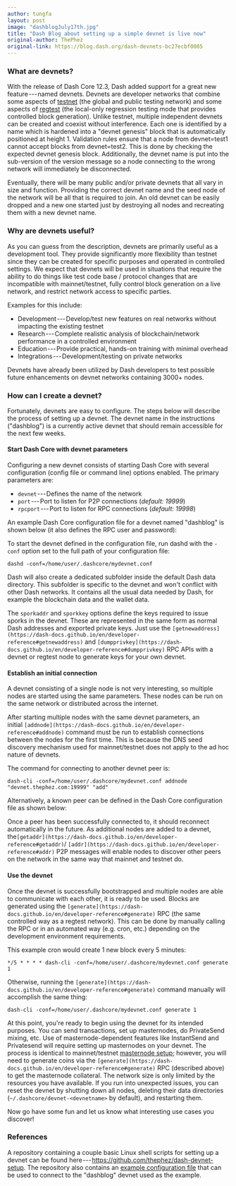 ```yaml
---
author: tungfa
layout: post
image: "dashblogJuly17th.jpg"
title: "Dash Blog about setting up a simple devnet is live now"
original-author: ThePhez
original-link: https://blog.dash.org/dash-devnets-bc27ecbf0085
---
```




### What are devnets?

With the release of Dash Core 12.3, Dash added support for a great new feature --- named devnets. Devnets are developer networks that combine some aspects of [testnet](https://dash-docs.github.io/en/glossary/testnet) (the global and public testing network) and some aspects of [regtest](https://dash-docs.github.io/en/glossary/regression-test-mode) (the local-only regression testing mode that provides controlled block generation). Unlike testnet, multiple independent devnets can be created and coexist without interference. Each one is identified by a name which is hardened into a "devnet genesis" block that is automatically positioned at height 1. Validation rules ensure that a node from devnet=test1 cannot accept blocks from devnet=test2. This is done by checking the expected devnet genesis block. Additionally, the devnet name is put into the sub-version of the version message so a node connecting to the wrong network will immediately be disconnected.

Eventually, there will be many public and/or private devnets that all vary in size and function. Providing the correct devnet name and the seed node of the network will be all that is required to join. An old devnet can be easily dropped and a new one started just by destroying all nodes and recreating them with a new devnet name.

### Why are devnets useful?

As you can guess from the description, devnets are primarily useful as a development tool. They provide significantly more flexibility than testnet since they can be created for specific purposes and operated in controlled settings. We expect that devnets will be used in situations that require the ability to do things like test code base / protocol changes that are incompatible with mainnet/testnet, fully control block generation on a live network, and restrict network access to specific parties.

Examples for this include:

-   Development --- Develop/test new features on real networks without impacting the existing testnet
-   Research --- Complete realistic analysis of blockchain/network performance in a controlled environment
-   Education --- Provide practical, hands-on training with minimal overhead
-   Integrations --- Development/testing on private networks

Devnets have already been utilized by Dash developers to test possible future enhancements on devnet networks containing 3000+ nodes.

### How can I create a devnet?

Fortunately, devnets are easy to configure. The steps below will describe the process of setting up a devnet. The devnet name in the instructions ("dashblog") is a currently active devnet that should remain accessible for the next few weeks.

#### Start Dash Core with devnet parameters

Configuring a new devnet consists of starting Dash Core with several configuration (config file or command line) options enabled. The primary parameters are:

-   `devnet` --- Defines the name of the network
-   `port` --- Port to listen for P2P connections (*default: 19999*)
-   `rpcport` --- Port to listen for RPC connections (*default: 19998*)

An example Dash Core configuration file for a devnet named "dashblog" is shown below (it also defines the RPC user and password):

To start the devnet defined in the configuration file, run dashd with the `-conf` option set to the full path of your configuration file:

`dashd -conf=/home/user/.dashcore/mydevnet.conf`

Dash will also create a dedicated subfolder inside the default Dash data directory. This subfolder is specific to the devnet and won't conflict with other Dash networks. It contains all the usual data needed by Dash, for example the blockchain data and the wallet data.

The `sporkaddr` and `sporkkey` options define the keys required to issue sporks in the devnet. These are represented in the same form as normal Dash addresses and exported private keys. Just use the `[getnewaddress](https://dash-docs.github.io/en/developer-reference#getnewaddress)` and `[dumpprivkey](https://dash-docs.github.io/en/developer-reference#dumpprivkey)` RPC APIs with a devnet or regtest node to generate keys for your own devnet.

#### Establish an initial connection

A devnet consisting of a single node is not very interesting, so multiple nodes are started using the same parameters. These nodes can be run on the same network or distributed across the internet.

After starting multiple nodes with the same devnet parameters, an initial `[addnode](https://dash-docs.github.io/en/developer-reference#addnode)` command must be run to establish connections between the nodes for the first time. This is because the DNS seed discovery mechanism used for mainnet/testnet does not apply to the ad hoc nature of devnets.

The command for connecting to another devnet peer is:

`dash-cli -conf=/home/user/.dashcore/mydevnet.conf addnode "devnet.thephez.com:19999" "add"`

Alternatively, a known peer can be defined in the Dash Core configuration file as shown below:

Once a peer has been successfully connected to, it should reconnect automatically in the future. As additional nodes are added to a devnet, the[](https://dash-docs.github.io/en/developer-reference#getaddr)`[getaddr](https://dash-docs.github.io/en/developer-reference#getaddr)`/ `[addr](https://dash-docs.github.io/en/developer-reference#addr)` P2P messages will enable nodes to discover other peers on the network in the same way that mainnet and testnet do.

#### Use the devnet

Once the devnet is successfully bootstrapped and multiple nodes are able to communicate with each other, it is ready to be used. Blocks are generated using the `[generate](https://dash-docs.github.io/en/developer-reference#generate)` RPC (the same controlled way as a regtest network). This can be done by manually calling the RPC or in an automated way (e.g. cron, etc.) depending on the development environment requirements.

This example cron would create 1 new block every 5 minutes:

`*/5 * * * * dash-cli -conf=/home/user/.dashcore/mydevnet.conf generate 1`

Otherwise, running the `[generate](https://dash-docs.github.io/en/developer-reference#generate)` command manually will accomplish the same thing:

`dash-cli -conf=/home/user/.dashcore/mydevnet.conf generate 1`

At this point, you're ready to begin using the devnet for its intended purposes. You can send transactions, set up masternodes, do PrivateSend mixing, etc. Use of masternode-dependent features like InstantSend and Privatesend will require setting up masternodes on your devnet. The process is identical to mainnet/testnet [masternode setup](https://docs.dash.org/en/latest/masternodes/setup.html); however, you will need to generate coins via the `[generate](https://dash-docs.github.io/en/developer-reference#generate)` RPC (described above) to get the masternode collateral. The network size is only limited by the resources you have available. If you run into unexpected issues, you can reset the devnet by shutting down all nodes, deleting their data directories (`~/.dashcore/devnet-<devnetname>` by default), and restarting them.

Now go have some fun and let us know what interesting use cases you discover!

### References

A repository containing a couple basic Linux shell scripts for setting up a devnet can be found here --- <https://github.com/thephez/dash-devnet-setup>. The repository also contains an [example configuration file](https://github.com/thephez/dash-devnet-setup/blob/master/example-config.conf) that can be used to connect to the "dashblog" devnet used as the example.